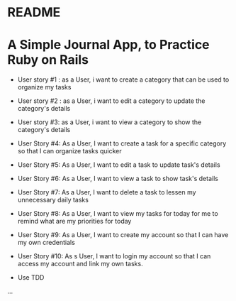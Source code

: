 # README

# A Simple Journal App, to Practice Ruby on Rails

* User story #1 : as a User, i want to create a category that can be used to organize my tasks

* User story #2 : as a User, i want to edit a category to update the category's details

* User story #3: as a User, i want to view a category to show the category's details

* User Story #4: As a User, I want to create a task for a specific category so that I can organize tasks quicker

* User Story #5: As a User, I want to edit a task to update task's details

* User Story #6: As a User, I want to view a task to show task's details

* User Story #7: As a User, I want to delete a task to lessen my unnecessary daily tasks

* User Story #8: As a User, I want to view my tasks for today for me to remind what are my priorities for today

* User Story #9: As a User, I want to create my account so that I can have my own credentials

* User Story #10: As s User, I want to login my account so that I can access my account and link my own tasks.

* Use TDD

 ...
